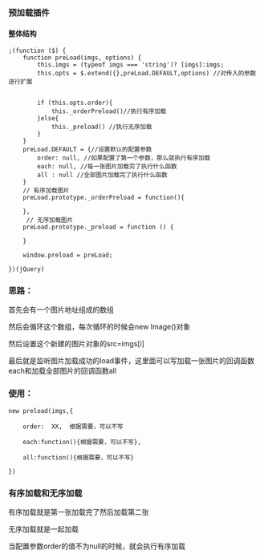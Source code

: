 ### 预加载插件  
#### 整体结构  
```
;(function ($) {
    function preLoad(imgs, options) {
        this.imgs = (typeof imgs === 'string')? [imgs]:imgs;
        this.opts = $.extend({},preLoad.DEFAULT,options) //对传入的参数进行扩展

        
        if (this.opts.order){
            this._orderPreload()//执行有序加载
        }else{
            this._preload() //执行无序加载
        }
    }
    preLoad.DEFAULT = {//设置默认的配置参数
        order: null, //如果配置了第一个参数，那么就执行有序加载
        each: null, //每一张图片加载完了执行什么函数
        all : null //全部图片加载完了执行什么函数
    }
    // 有序加载图片
    preLoad.prototype._orderPreload = function(){
         
    },
     // 无序加载图片
    preLoad.prototype._preload = function () {
       
    }
 
    window.preload = preLoad;

})(jQuery)

```
### 思路：
首先会有一个图片地址组成的数组  

然后会循环这个数组，每次循环的时候会new Image()对象  

然后设置这个新建的图片对象的src=imgs[i]  

最后就是监听图片加载成功的load事件，这里面可以写加载一张图片的回调函数each和加载全部图片的回调函数all  
### 使用：

```
new preload(imgs,{  

    order:  XX,  根据需要，可以不写

    each:function(){根据需要，可以不写},  

    all:function(){根据需要，可以不写}
        
})
```
### 有序加载和无序加载
有序加载就是第一张加载完了然后加载第二张  

无序加载就是一起加载  

当配置参数order的值不为null的时候，就会执行有序加载  